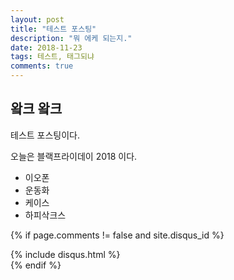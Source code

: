 ```yaml
---
layout: post
title: "테스트 포스팅"
description: "뭐 에케 되는지."
date: 2018-11-23
tags: 테스트, 태그되냐
comments: true
---
```


## 왘크 왘크

테스트 포스팅이다.

오늘은 블랙프라이데이 2018 이다.

* 이오폰
* 운동화
* 케이스
* 하피삭크스

 <!-- Disqus comments view -->
  {% if page.comments != false and site.disqus_id %}
  <div class="post-disqus">
    <section id="disqus_thread"></section>
    {% include disqus.html %}
  </div>
  {% endif %}

